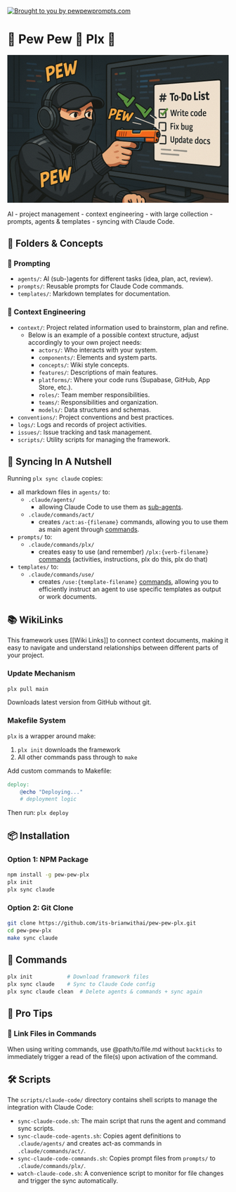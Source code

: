 [![Brought to you by pewpewprompts.com](https://img.shields.io/badge/Brought%20to%20you%20by-pewpewprompts.com-blue)](https://pewpewprompts.com)
# 🔫 Pew Pew 💨 Plx 🙏

![Pew Pew Plx Hero](assets/hero.png)

AI - project management - context engineering - with large collection - prompts, agents & templates - syncing with Claude Code.

## 🧠 Folders & Concepts

### 💬 Prompting

- `agents/`: AI (sub-)agents for different tasks (idea, plan, act, review).
- `prompts/`: Reusable prompts for Claude Code commands.
- `templates/`: Markdown templates for documentation.

### 📂 Context Engineering

- `context/`: Project related information used to brainstorm, plan and refine.
  - Below is an example of a possible context structure, adjust accordingly to your own project needs:
    - `actors/`: Who interacts with your system.
    - `components/`: Elements and system parts.
    - `concepts/`: Wiki style concepts.
    - `features/`: Descriptions of main features.
    - `platforms/`: Where your code runs (Supabase, GitHub, App Store, etc.).
    - `roles/`: Team member responsibilities.
    - `teams/`: Responsibilities and organization.
    - `models/`: Data structures and schemas.
- `conventions/`: Project conventions and best practices.
- `logs/`: Logs and records of project activities.
- `issues/`: Issue tracking and task management.
- `scripts/`: Utility scripts for managing the framework.

## 🥜 Syncing In A Nutshell

Running `plx sync claude` copies:

- all markdown files in `agents/` to:
  - `.claude/agents/`
    - allowing Claude Code to use them as [sub-agents](https://docs.anthropic.com/en/docs/claude-code/sub-agents).
  - `.claude/commands/act/`
    - creates `/act:as-{filename}` commands, allowing you to use them as main agent through [commands](https://docs.anthropic.com/en/docs/claude-code/slash-commands).
- `prompts/` to:
  - `.claude/commands/plx/`
    - creates easy to use (and remember) `/plx:{verb-filename}` [commands](https://docs.anthropic.com/en/docs/claude-code/slash-commands) (activities, instructions, plx do this, plx do that)
- `templates/` to:
  - `.claude/commands/use/`
    - creates `/use:{template-filename}` [commands](https://docs.anthropic.com/en/docs/claude-code/slash-commands), allowing you to efficiently instruct an agent to use specific templates as output or work documents.

## 📚 WikiLinks

This framework uses [[Wiki Links]] to connect context documents, making it easy to navigate and understand relationships between different parts of your project.

### Update Mechanism
```bash
plx pull main
```
Downloads latest version from GitHub without git.

### Makefile System
`plx` is a wrapper around make:
1. `plx init` downloads the framework
2. All other commands pass through to `make`

Add custom commands to Makefile:
```makefile
deploy:
	@echo "Deploying..."
	# deployment logic
```
Then run: `plx deploy`

## 📦 Installation

### Option 1: NPM Package

```bash
npm install -g pew-pew-plx
plx init
plx sync claude
```

### Option 2: Git Clone

```bash
git clone https://github.com/its-brianwithai/pew-pew-plx.git
cd pew-pew-plx
make sync claude
```

## 🔧 Commands

```bash
plx init           # Download framework files
plx sync claude    # Sync to Claude Code config
plx sync claude clean  # Delete agents & commands + sync again
```

## 🎯 Pro Tips

### 📎 Link Files in Commands
When using writing commands, use @path/to/file.md without `backticks` to immediately trigger a read of the file(s) upon activation of the command.

## 🛠️ Scripts

The `scripts/claude-code/` directory contains shell scripts to manage the integration with Claude Code:

-   `sync-claude-code.sh`: The main script that runs the agent and command sync scripts.
-   `sync-claude-code-agents.sh`: Copies agent definitions to `.claude/agents/` and creates act-as commands in `.claude/commands/act/`.
-   `sync-claude-code-commands.sh`: Copies prompt files from `prompts/` to `.claude/commands/plx/`.
-   `watch-claude-code.sh`: A convenience script to monitor for file changes and trigger the sync automatically.
